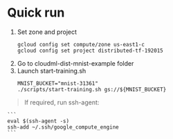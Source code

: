 # Quick run
1. Set zone and project
	```
	gcloud config set compute/zone us-east1-c
	gcloud config set project distributed-tf-192015
	```
2. Go to cloudml-dist-mnist-example folder
3. Launch start-training.sh
	```
	MNIST_BUCKET="mnist-31361"
	./scripts/start-training.sh gs://${MNIST_BUCKET}
	```
	
> If required, run ssh-agent:

	```
	eval $(ssh-agent -s)
	ssh-add ~/.ssh/google_compute_engine
	```